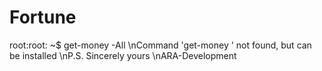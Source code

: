 # Fortune
root:root: ~$ get-money  -All  \nCommand 'get-money ' not found, but can be installed \nP.S. Sincerely yours \nARA-Development
